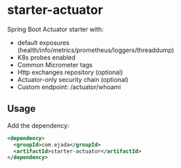 # starter-actuator

Spring Boot Actuator starter with:
- default exposures (health/info/metrics/prometheus/loggers/threaddump)
- K8s probes enabled
- Common Micrometer tags
- Http exchanges repository (optional)
- Actuator-only security chain (optional)
- Custom endpoint: /actuator/whoami

## Usage
Add the dependency:

```xml
<dependency>
  <groupId>com.ejada</groupId>
  <artifactId>starter-actuator</artifactId>
</dependency>
```

